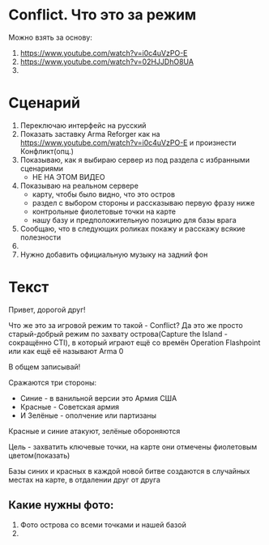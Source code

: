 # Conflict. Что это за режим
Можно взять за основу:
1. https://www.youtube.com/watch?v=i0c4uVzPO-E
2. https://www.youtube.com/watch?v=02HJJDhO8UA
3. 

# Сценарий
1. Переключаю интерфейс на русский
2. Показать заставку Arma Reforger как на https://www.youtube.com/watch?v=i0c4uVzPO-E и произнести Конфликт(опц.)
3. Показываю, как я выбираю сервер из под раздела с избранными сценариями
   - НЕ НА ЭТОМ ВИДЕО
4. Показываю на реальном сервере
   - карту, чтобы было видно, что это остров
   - раздел с выбором стороны и рассказываю первую фразу ниже
   - контрольные фиолетовые точки на карте
   - нашу базу и предположительную позицию для базы врага
5. Сообщаю, что в следующих роликах покажу и расскажу всякие полезности
6. 
7. Нужно добавить официальную музыку на задний фон


# Текст
Привет, дорогой друг!

Что же это за игровой режим то такой - Conflict?
Да это же просто старый-добрый режим по захвату острова(Capture the Island - сокращённо CTI), в который играют ещё со времён Operation Flashpoint или как ещё её называют Arma 0

В общем записывай!

Сражаются три стороны:
- Синие - в ванильной версии это Армия США
- Красные - Советская армия
- И Зелёные - ополчение или партизаны

Красные и синие атакуют, зелёные обороняются 

Цель - захватить ключевые точки, на карте они отмечены фиолетовым цветом(показать)

Базы синих и красных в каждой новой битве создаются в случайных местах на карте, в отдалении друг от друга


## Какие нужны фото:
1. Фото острова со всеми точками и нашей базой
2. 


